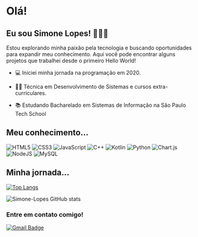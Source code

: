 # Olá!
## Eu sou Simone Lopes! 👩🏻‍💻
Estou explorando minha paixão pela tecnologia e buscando oportunidades para expandir meu conhecimento. Aqui você pode encontrar alguns projetos que trabalhei desde o primeiro Hello World!

- :computer: Iniciei minha jornada na programação em 2020.

- :woman_technologist: Técnica em Desenvolvimento de Sistemas e cursos extra-curriculares.

- :books: Estudando Bacharelado em Sistemas de Informação na São Paulo Tech School  

## Meu conhecimento...
![HTML5](https://img.shields.io/badge/html5-%23E34F26.svg?style=for-the-badge&logo=html5&logoColor=white)
![CSS3](https://img.shields.io/badge/css3-%231572B6.svg?style=for-the-badge&logo=css3&logoColor=white)
![JavaScript](https://img.shields.io/badge/javascript-%23323330.svg?style=for-the-badge&logo=javascript&logoColor=%23F7DF1E)
![C++](https://img.shields.io/badge/c++-%2300599C.svg?style=for-the-badge&logo=c%2B%2B&logoColor=white)
![Kotlin](https://img.shields.io/badge/kotlin-%237F52FF.svg?style=for-the-badge&logo=kotlin&logoColor=white)
![Python](https://img.shields.io/badge/python-3670A0?style=for-the-badge&logo=python&logoColor=ffdd54)
![Chart.js](https://img.shields.io/badge/chart.js-F5788D.svg?style=for-the-badge&logo=chart.js&logoColor=white)
![NodeJS](https://img.shields.io/badge/node.js-6DA55F?style=for-the-badge&logo=node.js&logoColor=white)
![MySQL](https://img.shields.io/badge/mysql-%2300f.svg?style=for-the-badge&logo=mysql&logoColor=white)

## Minha jornada...
[![Top Langs](https://github-readme-stats.vercel.app/api/top-langs/?username=Simone-Lopes&layout=compact&theme=tokyonight)](https://github.com/Simone-Lopes/github-readme-stats)

![Simone-Lopes GitHub stats](https://github-readme-stats.vercel.app/api?username=Simone-Lopes&hide=issues,prs&&show_icons=true&theme=tokyonight)
    
### Entre em contato comigo!
[![Gmail Badge](https://img.shields.io/badge/-SimoneLS-c14438?style=flat-square&logo=Gmail&logoColor=white&link=mailto:simone.santos@sptech.school)](mailto:simone.santos@sptech.school)
